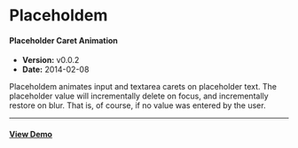 # Placeholdem

#### Placeholder Caret Animation

- **Version:** v0.0.2
- **Date:** 2014-02-08

Placeholdem animates input and textarea carets on placeholder text. The placeholder value will incrementally delete on focus, and incrementally restore on blur. That is, of course, if no value was entered by the user.

***

#### [View Demo](http://placeholdem.jackrugile.com)
